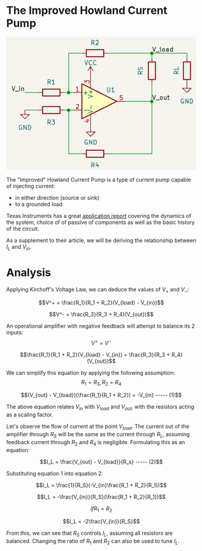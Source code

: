 # The Improved Howland Current Pump
![kicad_circuit](./resources/improved_howland_current_pump.png)

The "Improved" Howland Current Pump is a type of current pump capable of injecting current:
- in either direction (source or sink)
- to a grounded load

Texas Instruments has a great [application report](https://www.ti.com/lit/an/snoa474a/snoa474a.pdf?ts=1734576485321&ref_url=https%253A%252F%252Fwww.google.com%252F) covering the dynamics of the system, choice of of passive of components as well as the basic history of the circuit. 

As a supplement to their article, we will be deriving the relationship between $I_L$ and $V_{in}$.

# Analysis 
Applying Kirchoff's Voltage Law, we can deduce the values of $V_+$ and $V_-$:

$$V^+ = \frac{R_1}{R_1 + R_2}(V_{load} - V_{in})$$

$$V^- = \frac{R_3}{R_3 + R_4}(V_{out})$$

An operational amplifier with negative feedback will attempt to balance its 2 inputs:
$$V^+ = V^-$$

$$\frac{R_1}{R_1 + R_2}(V_{load} - V_{in}) = \frac{R_3}{R_3 + R_4}(V_{out})$$

We can simplify this equation by applying the following assumption: 
$$R_1 = R_3, R_2 = R_4$$

$$(V_{out} - V_{load})(\frac{R_1}{R_1 + R_2}) = -V_{in} ----- (1)$$

The above equation relates $V_{in}$ with $V_{load}$ and $V_{out}$, with the resistors acting as a scaling factor. 

Let's observe the flow of current at the point $V_{load}$. The current out of the amplifier through $R_S$ will be the same as the current through $R_L$, assuming feedback current through $R_2$ and $R_4$ is negligible. Formulating this as an equation:

$$I_L = \frac{V_{out} - V_{load}}{R_s} ----- (2)$$

Substituting equation 1 into equation 2:

$$I_L = \frac{1}{R_S}(-V_{in}\frac{R_1 + R_2}{R_1})$$

$$I_L = -\frac{V_{in}}{R_S}(\frac{R_1 + R_2}{R_1})$$

$$if R_1 = R_2$$

$$I_L = -2\frac{V_{in}}{R_S}$$

From this, we can see that $R_S$ controls $I_L$, assuming all resistors are balanced.
Changing the ratio of $R_1$ and $R_2$ can also be used to tune $I_L$.








